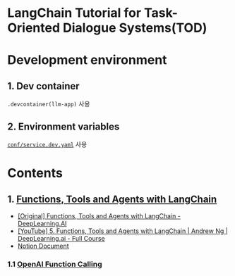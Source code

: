# LangChain Tutorial for Task-Oriented Dialogue Systems(TOD)

# Development environment

## 1. Dev container

`.devcontainer(llm-app)` 사용

## 2. Environment variables

[`conf/service.dev.yaml`](https://github.com/solver-ai/langchain-tutorial/blob/main/conf/service.dev.yaml) 사용

# Contents

## 1. [Functions, Tools and Agents with LangChain](https://github.com/solver-ai/langchain-tutorial/tree/main/1%20-%20Functions%2C%20Tools%20and%20Agents%20with%20LangChain)

- [[Original] Functions, Tools and Agents with LangChain - DeepLearning.AI](https://www.deeplearning.ai/short-courses/functions-tools-agents-langchain/)
- [[YouTube] 5. Functions, Tools and Agents with LangChain | Andrew Ng | DeepLearning.ai - Full Course](https://www.youtube.com/watch?v=Dwpv9raFJxY)
- [Notion Document](https://www.notion.so/bereview/Functions-Tools-and-Agents-with-LangChain-a772477d3f4f4244b9b7c03ba24ce334)

### 1.1 [OpenAI Function Calling](https://github.com/solver-ai/langchain-tutorial/blob/main/1%20-%20Functions%2C%20Tools%20and%20Agents%20with%20LangChain/1_1%20-%20OpenAI%20Function%20Calling.ipynb)
